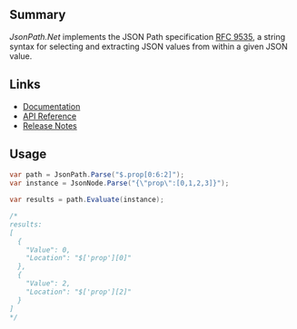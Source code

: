 ## Summary

_JsonPath.Net_ implements the JSON Path specification [RFC 9535](https://www.rfc-editor.org/rfc/rfc9535.html), a string syntax for selecting and extracting JSON values from within a given JSON value.

## Links

- [Documentation](https://docs.json-everything.net/path/basics/)
- [API Reference](https://docs.json-everything.net/api/JsonPath.Net/JsonPath/)
- [Release Notes](https://docs.json-everything.net/rn-json-path/)

## Usage

```c#
var path = JsonPath.Parse("$.prop[0:6:2]");
var instance = JsonNode.Parse("{\"prop\":[0,1,2,3]}");

var results = path.Evaluate(instance);

/*
results:
[
  {
    "Value": 0,
    "Location": "$['prop'][0]"
  },
  {
    "Value": 2,
    "Location": "$['prop'][2]"
  }
]
*/
```
